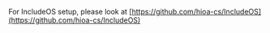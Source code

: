 For IncludeOS setup, please look at
[https://github.com/hioa-cs/IncludeOS](https://github.com/hioa-cs/IncludeOS)
